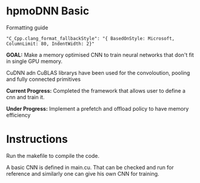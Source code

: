 # hpmoDNN Basic

Formatting guide
```
"C_Cpp.clang_format_fallbackStyle": "{ BasedOnStyle: Microsoft, ColumnLimit: 80, IndentWidth: 2}"
```

**GOAL:** Make a memory optimised CNN to train neural networks that don't fit in single GPU memory. 

CuDNN adn CuBLAS librarys have been used for the convoloution, pooling and fully connected primitives

**Current Progress:** Completed the framework that allows user to define a cnn and train it.

**Under Progress:** Implement a prefetch and offload policy to have memory efficiency

# Instructions 

Run the makefile to compile the code.

A basic CNN is defined in main.cu. That can be checked and run for reference and similarly one can give his own CNN for training.
